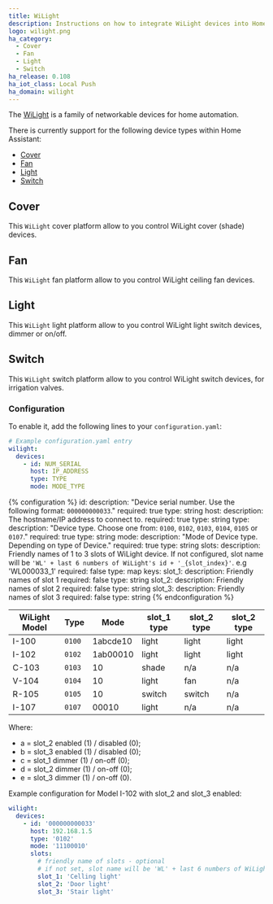 ```yaml
---
title: WiLight
description: Instructions on how to integrate WiLight devices into Home Assistant.
logo: wilight.png
ha_category:
  - Cover
  - Fan
  - Light
  - Switch
ha_release: 0.108
ha_iot_class: Local Push
ha_domain: wilight
---
```


The [WiLight](http://www.wilight.com.br) is a family of networkable devices for home automation.


There is currently support for the following device types within Home Assistant:

- [Cover](#cover)
- [Fan](#fan)
- [Light](#light)
- [Switch](#switch)

## Cover

This `WiLight` cover platform allow to you control WiLight cover (shade) devices.

## Fan

This `WiLight` fan platform allow to you control WiLight ceiling fan devices.

## Light

This `WiLight` light platform allow to you control WiLight light switch devices, dimmer or on/off.

## Switch

This `WiLight` switch platform allow to you control WiLight switch devices, for irrigation valves.

### Configuration

To enable it, add the following lines to your `configuration.yaml`:

```yaml
# Example configuration.yaml entry
wilight:
  devices:
    - id: NUM_SERIAL
      host: IP_ADDRESS
      type: TYPE
      mode: MODE_TYPE
```

{% configuration %}
id:
  description: "Device serial number. Use the following format: `000000000033`."
  required: true
  type: string
host:
  description: The hostname/IP address to connect to.
  required: true
  type: string
type:
  description: "Device type. Choose one from: `0100`, `0102`, `0103`, `0104`, `0105` or `0107`."
  required: true
  type: string
mode:
  description: "Mode of Device type. Depending on type of Device."
  required: true
  type: string
slots:
  description: Friendly names of 1 to 3 slots of WiLight device. If not configured, slot name will be `'WL' + last 6 numbers of WiLight's id + '_{slot_index}'`. e.g 'WL000033_1'
  required: false
  type: map
  keys:
    slot_1:
      description: Friendly names of slot 1
      required: false
      type: string
    slot_2:
      description: Friendly names of slot 2
      required: false
      type: string
    slot_3:
      description: Friendly names of slot 3
      required: false
      type: string
{% endconfiguration %}


  | WiLight Model | Type   | Mode     | slot_1 type | slot_2 type | slot_2 type |
  | ------------- | ------ | -------- | ----------- | ----------- | ----------- |
  | I-100         | `0100` | 1abcde10 | light       | light       | light       |
  | I-102         | `0102` | 1ab00010 | light       | light       | light       |
  | C-103         | `0103` | 10       | shade       | n/a         | n/a         |
  | V-104         | `0104` | 10       | light       | fan         | n/a         |
  | R-105         | `0105` | 10       | switch      | switch      | n/a         |
  | I-107         | `0107` | 00010    | light       | n/a         | n/a         |

  Where:

  - a = slot_2 enabled (1) / disabled (0);
  - b = slot_3 enabled (1) / disabled (0);
  - c = slot_1 dimmer (1) / on-off (0);
  - d = slot_2 dimmer (1) / on-off (0);
  - e = slot_3 dimmer (1) / on-off (0).

Example configuration for Model I-102 with slot_2 and slot_3 enabled:

```yaml
wilight:
  devices:
    - id: '000000000033'
      host: 192.168.1.5
      type: '0102'
      mode: '11100010'
      slots:
        # friendly name of slots - optional
        # if not set, slot name will be 'WL' + last 6 numbers of WiLight's id + '_{slot_index}'. e.g 'WL000033_1'
        slot_1: 'Celling light'
        slot_2: 'Door light'
        slot_3: 'Stair light'
```
